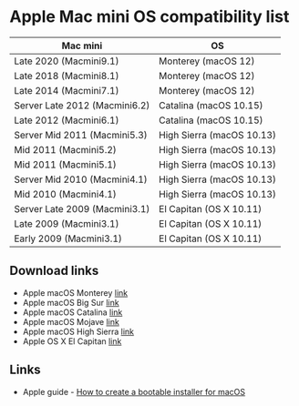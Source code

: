 # Apple Mac mini OS compatibility list

|Mac mini|OS|
|-|-|
| Late 2020 (Macmini9.1) | Monterey (macOS 12) |
| Late 2018 (Macmini8.1) | Monterey (macOS 12) |
| Late 2014 (Macmini7.1) | Monterey (macOS 12) |
| Server Late 2012 (Macmini6.2) | Catalina (macOS 10.15) |
| Late 2012 (Macmini6.1) | Catalina (macOS 10.15) |
| Server Mid 2011 (Macmini5.3) | High Sierra (macOS 10.13) |
| Mid 2011 (Macmini5.2) | High Sierra (macOS 10.13) |
| Mid 2011 (Macmini5.1) | High Sierra (macOS 10.13) |
| Server Mid 2010 (Macmini4.1) | High Sierra (macOS 10.13) |
| Mid 2010 (Macmini4.1) | High Sierra (macOS 10.13) |
| Server Late 2009 (Macmini3.1) | El Capitan (OS X 10.11) |
| Late 2009 (Macmini3.1) | El Capitan (OS X 10.11) |
| Early 2009 (Macmini3.1) | El Capitan (OS X 10.11) |

## Download links

- Apple macOS Monterey [link](https://apps.apple.com/us/app/macos-monterey/id1576738294?mt=12)
- Apple macOS Big Sur [link](https://apps.apple.com/us/app/macos-big-sur/id1526878132?mt=12)
- Apple macOS Catalina [link](https://apps.apple.com/us/app/macos-catalina/id1466841314?mt=12)
- Apple macOS Mojave [link](https://apps.apple.com/us/app/macos-mojave/id1398502828?mt=12)
- Apple macOS High Sierra [link](https://apps.apple.com/us/app/macos-high-sierra/id1246284741?mt=12)
- Apple OS X El Capitan [link](http://updates-http.cdn-apple.com/2019/cert/061-41424-20191024-218af9ec-cf50-4516-9011-228c78eda3d2/InstallMacOSX.dmg)

## Links

- Apple guide - [How to create a bootable installer for macOS](https://support.apple.com/en-us/HT201372)
